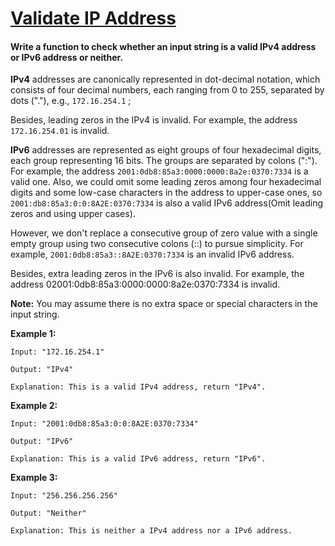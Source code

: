 # [Validate IP Address](https://leetcode.com/explore/challenge/card/june-leetcoding-challenge/541/week-3-june-15th-june-21st/3362/)

#### Write a function to check whether an input string is a valid IPv4 address or IPv6 address or neither.

**IPv4** addresses are canonically represented in dot-decimal notation, which consists of four decimal numbers, each ranging from 0 to 255, separated by dots ("."), e.g., ``` 172.16.254.1 ``` ;

Besides, leading zeros in the IPv4 is invalid. For example, the address ``` 172.16.254.01 ``` is invalid.

**IPv6** addresses are represented as eight groups of four hexadecimal digits, each group representing 16 bits. The groups are separated by colons (":"). For example, the address ``` 2001:0db8:85a3:0000:0000:8a2e:0370:7334 ``` is a valid one. Also, we could omit some leading zeros among four hexadecimal digits and some low-case characters in the address to upper-case ones, so ``` 2001:db8:85a3:0:0:8A2E:0370:7334 ``` is also a valid IPv6 address(Omit leading zeros and using upper cases).

However, we don't replace a consecutive group of zero value with a single empty group using two consecutive colons (::) to pursue simplicity. For example, ``` 2001:0db8:85a3::8A2E:0370:7334 ``` is an invalid IPv6 address.

Besides, extra leading zeros in the IPv6 is also invalid. For example, the address 02001:0db8:85a3:0000:0000:8a2e:0370:7334 is invalid.

**Note:** You may assume there is no extra space or special characters in the input string.

**Example 1:**
```
Input: "172.16.254.1"

Output: "IPv4"

Explanation: This is a valid IPv4 address, return "IPv4".
```
**Example 2:**
```
Input: "2001:0db8:85a3:0:0:8A2E:0370:7334"

Output: "IPv6"

Explanation: This is a valid IPv6 address, return "IPv6".
```
**Example 3:**
```
Input: "256.256.256.256"

Output: "Neither"

Explanation: This is neither a IPv4 address nor a IPv6 address.
```
